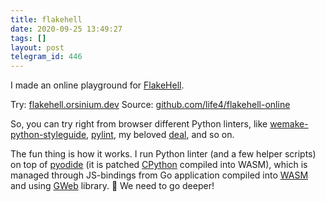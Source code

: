 ```yaml
---
title: flakehell
date: 2020-09-25 13:49:27
tags: []
layout: post
telegram_id: 446
---
```


I made an online playground for [FlakeHell](https://github.com/life4/flakehell).

Try: [flakehell.orsinium.dev](https://flakehell.orsinium.dev/)
Source: [github.com/life4/flakehell-online](https://github.com/life4/flakehell-online)

So, you can try right from browser different Python linters, like [wemake-python-styleguide](https://github.com/wemake-services/wemake-python-styleguide), [pylint](https://github.com/PyCQA/pylint), my beloved [deal](https://github.com/life4/deal), and so on.

The fun thing is how it works. I run Python linter (and a few helper scripts) on top of [pyodide](https://github.com/iodide-project/pyodide) (it is patched [CPython](https://github.com/python/cpython) compiled into WASM), which is managed through JS-bindings from Go application compiled into [WASM](https://webassembly.org/) and using [GWeb](https://github.com/life4/gweb) library. 🤯 We need to go deeper!
